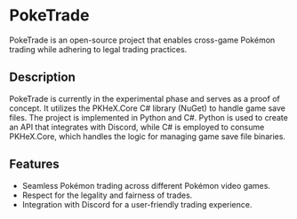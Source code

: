 # PokeTrade

PokeTrade is an open-source project that enables cross-game Pokémon trading while adhering to legal trading practices.

## Description

PokeTrade is currently in the experimental phase and serves as a proof of concept. It utilizes the PKHeX.Core C# library (NuGet) to handle game save files. The project is implemented in Python and C#. Python is used to create an API that integrates with Discord, while C# is employed to consume PKHeX.Core, which handles the logic for managing game save file binaries.

## Features

- Seamless Pokémon trading across different Pokémon video games.
- Respect for the legality and fairness of trades.
- Integration with Discord for a user-friendly trading experience.
